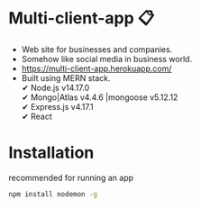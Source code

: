 # Multi-client-app 📋
- Web site for businesses and companies.
- Somehow like social media in business world. 
- https://multi-client-app.herokuapp.com/
- Built using MERN stack. <br />
 ✔ Node.js v14.17.0<br />
 ✔ Mongo|Atlas v4.4.6 |mongoose v5.12.12<br />
 ✔ Express.js v4.17.1<br />
 ✔ React 

# Installation

 recommended for running an app
 ```bash
npm install nodemon -g
 ```
